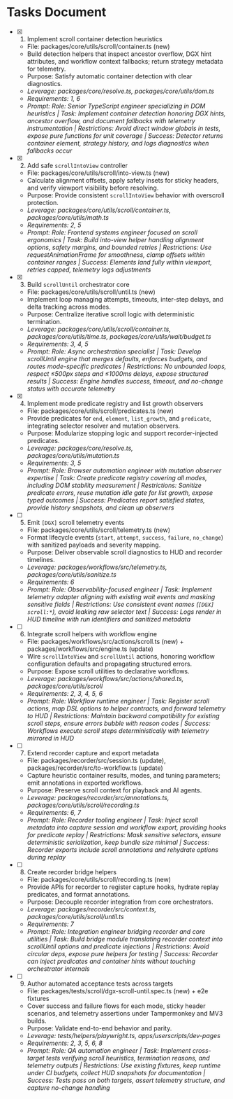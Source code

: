 # Tasks Document

- [x] 1. Implement scroll container detection heuristics
  - File: packages/core/utils/scroll/container.ts (new)
  - Build detection helpers that inspect ancestor overflow, DGX hint attributes, and workflow context fallbacks; return strategy metadata for telemetry.
  - Purpose: Satisfy automatic container detection with clear diagnostics.
  - _Leverage: packages/core/resolve.ts, packages/core/utils/dom.ts_
  - _Requirements: 1, 6_
  - _Prompt: Role: Senior TypeScript engineer specializing in DOM heuristics | Task: Implement container detection honoring DGX hints, ancestor overflow, and document fallbacks with telemetry instrumentation | Restrictions: Avoid direct window globals in tests, expose pure functions for unit coverage | Success: Detector returns container element, strategy history, and logs diagnostics when fallbacks occur_

- [x] 2. Add safe `scrollIntoView` controller
  - File: packages/core/utils/scroll/into-view.ts (new)
  - Calculate alignment offsets, apply safety insets for sticky headers, and verify viewport visibility before resolving.
  - Purpose: Provide consistent `scrollIntoView` behavior with overscroll protection.
  - _Leverage: packages/core/utils/scroll/container.ts, packages/core/utils/math.ts_
  - _Requirements: 2, 5_
  - _Prompt: Role: Frontend systems engineer focused on scroll ergonomics | Task: Build into-view helper handling alignment options, safety margins, and bounded retries | Restrictions: Use requestAnimationFrame for smoothness, clamp offsets within container ranges | Success: Elements land fully within viewport, retries capped, telemetry logs adjustments_

- [x] 3. Build `scrollUntil` orchestrator core
  - File: packages/core/utils/scroll/until.ts (new)
  - Implement loop managing attempts, timeouts, inter-step delays, and delta tracking across modes.
  - Purpose: Centralize iterative scroll logic with deterministic termination.
  - _Leverage: packages/core/utils/scroll/container.ts, packages/core/utils/time.ts, packages/core/utils/wait/budget.ts_
  - _Requirements: 3, 4, 5_
  - _Prompt: Role: Async orchestration specialist | Task: Develop scrollUntil engine that merges defaults, enforces budgets, and routes mode-specific predicates | Restrictions: No unbounded loops, respect ≤500px steps and ≤1000ms delays, expose structured results | Success: Engine handles success, timeout, and no-change status with accurate telemetry_

- [x] 4. Implement mode predicate registry and list growth observers
  - File: packages/core/utils/scroll/predicates.ts (new)
  - Provide predicates for `end`, `element`, `list_growth`, and `predicate`, integrating selector resolver and mutation observers.
  - Purpose: Modularize stopping logic and support recorder-injected predicates.
  - _Leverage: packages/core/resolve.ts, packages/core/utils/mutation.ts_
  - _Requirements: 3, 5_
  - _Prompt: Role: Browser automation engineer with mutation observer expertise | Task: Create predicate registry covering all modes, including DOM stability measurement | Restrictions: Sanitize predicate errors, reuse mutation idle gate for list growth, expose typed outcomes | Success: Predicates report satisfied states, provide history snapshots, and clean up observers_

- [ ] 5. Emit `[DGX]` scroll telemetry events
  - File: packages/core/utils/scroll/telemetry.ts (new)
  - Format lifecycle events (`start`, `attempt`, `success`, `failure`, `no_change`) with sanitized payloads and severity mapping.
  - Purpose: Deliver observable scroll diagnostics to HUD and recorder timelines.
  - _Leverage: packages/workflows/src/telemetry.ts, packages/core/utils/sanitize.ts_
  - _Requirements: 6_
  - _Prompt: Role: Observability-focused engineer | Task: Implement telemetry adapter aligning with existing wait events and masking sensitive fields | Restrictions: Use consistent event names (`[DGX] scroll:*`), avoid leaking raw selector text | Success: Logs render in HUD timeline with run identifiers and sanitized metadata_

- [ ] 6. Integrate scroll helpers with workflow engine
  - File: packages/workflows/src/actions/scroll.ts (new) + packages/workflows/src/engine.ts (update)
  - Wire `scrollIntoView` and `scrollUntil` actions, honoring workflow configuration defaults and propagating structured errors.
  - Purpose: Expose scroll utilities to declarative workflows.
  - _Leverage: packages/workflows/src/actions/shared.ts, packages/core/utils/scroll_
  - _Requirements: 2, 3, 4, 5, 6_
  - _Prompt: Role: Workflow runtime engineer | Task: Register scroll actions, map DSL options to helper contracts, and forward telemetry to HUD | Restrictions: Maintain backward compatibility for existing scroll steps, ensure errors bubble with reason codes | Success: Workflows execute scroll steps deterministically with telemetry mirrored in HUD_

- [ ] 7. Extend recorder capture and export metadata
  - File: packages/recorder/src/session.ts (update), packages/recorder/src/to-workflow.ts (update)
  - Capture heuristic container results, modes, and tuning parameters; emit annotations in exported workflows.
  - Purpose: Preserve scroll context for playback and AI agents.
  - _Leverage: packages/recorder/src/annotations.ts, packages/core/utils/scroll/recording.ts_
  - _Requirements: 6, 7_
  - _Prompt: Role: Recorder tooling engineer | Task: Inject scroll metadata into capture session and workflow export, providing hooks for predicate replay | Restrictions: Mask sensitive selectors, ensure deterministic serialization, keep bundle size minimal | Success: Recorder exports include scroll annotations and rehydrate options during replay_

- [ ] 8. Create recorder bridge helpers
  - File: packages/core/utils/scroll/recording.ts (new)
  - Provide APIs for recorder to register capture hooks, hydrate replay predicates, and format annotations.
  - Purpose: Decouple recorder integration from core orchestrators.
  - _Leverage: packages/recorder/src/context.ts, packages/core/utils/scroll/until.ts_
  - _Requirements: 7_
  - _Prompt: Role: Integration engineer bridging recorder and core utilities | Task: Build bridge module translating recorder context into scrollUntil options and predicate injections | Restrictions: Avoid circular deps, expose pure helpers for testing | Success: Recorder can inject predicates and container hints without touching orchestrator internals_

- [ ] 9. Author automated acceptance tests across targets
  - File: packages/tests/scroll/dgx-scroll-until.spec.ts (new) + e2e fixtures
  - Cover success and failure flows for each mode, sticky header scenarios, and telemetry assertions under Tampermonkey and MV3 builds.
  - Purpose: Validate end-to-end behavior and parity.
  - _Leverage: tests/helpers/playwright.ts, apps/userscripts/dev-pages_
  - _Requirements: 2, 3, 5, 6, 8_
  - _Prompt: Role: QA automation engineer | Task: Implement cross-target tests verifying scroll heuristics, termination reasons, and telemetry outputs | Restrictions: Use existing fixtures, keep runtime under CI budgets, collect HUD snapshots for documentation | Success: Tests pass on both targets, assert telemetry structure, and capture no-change handling_
